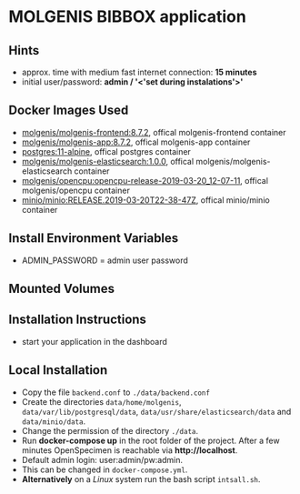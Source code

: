 # MOLGENIS BIBBOX application

## Hints
* approx. time with medium fast internet connection: **15 minutes**
* initial user/password: **admin / '<'set during instalations'>'**

## Docker Images Used
 * [molgenis/molgenis-frontend:8.7.2](https://hub.docker.com/r/molgenis/molgenis-frontend/), offical molgenis-frontend container 
 * [molgenis/molgenis-app:8.7.2](https://hub.docker.com/r/molgenis/molgenis-app), offical molgenis-app container
 * [postgres:11-alpine](https://hub.docker.com/_/postgres), offical postgres container
 * [molgenis/molgenis-elasticsearch:1.0.0](https://hub.docker.com/r/molgenis/molgenis-elasticsearch/), offical molgenis/molgenis-elasticsearch container
 * [molgenis/opencpu:opencpu-release-2019-03-20_12-07-11](https://hub.docker.com/r/molgenis/opencpu/), offical molgenis/opencpu container
 * [minio/minio:RELEASE.2019-03-20T22-38-47Z](https://hub.docker.com/r/minio/minio/), offical minio/minio container
 
## Install Environment Variables
 * ADMIN_PASSWORD = admin user password
 
## Mounted Volumes


## Installation Instructions 

* start your application in the dashboard

## Local Installation

* Copy the file `backend.conf` to `./data/backend.conf`
* Create the directories `data/home/molgenis`, `data/var/lib/postgresql/data`, `data/usr/share/elasticsearch/data` and `data/minio/data`. 
* Change the permission of the directory `./data`.
* Run **docker-compose up** in the root folder of the project. After a few minutes OpenSpecimen is reachable via **http://localhost**.  
* Default admin login: user:admin/pw:admin. 
* This can be changed in `docker-compose.yml`.
* **Alternatively** on a *Linux* system run the bash script `intsall.sh`.
